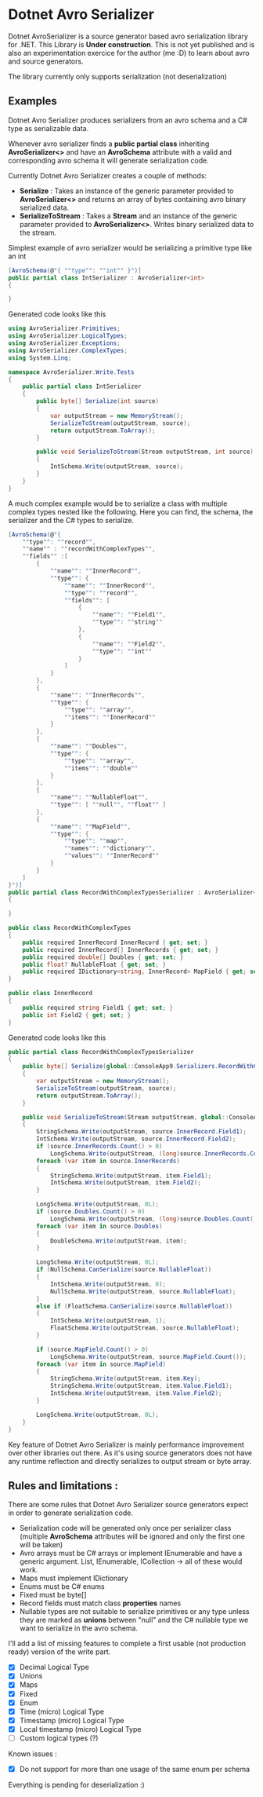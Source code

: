 # Dotnet Avro Serializer

Dotnet AvroSerializer is a source generator based avro serialization library for .NET. This Library is **Under construction**. This is not yet published and is also an experimentation exercice for the author (me :D) to learn about avro and source generators.

The library currently only supports serialization (not deserialization)

## Examples 

Dotnet Avro Serializer produces serializers from an avro schema and a C# type as serializable data.

Whenever avro serializer finds a **public partial class** inheriting **AvroSerializer<>** and have an **AvroSchema** attribute with a valid and corresponding avro schema it will generate serialization code. 

Currently Dotnet Avro Serializer creates a couple of methods: 

- **Serialize** : Takes an instance of the generic parameter provided to **AvroSerializer<>** and returns an array of bytes containing avro binary serialized data.
- **SerializeToStream** : Takes a **Stream** and an instance of the generic parameter provided to **AvroSerializer<>**. Writes binary serialized data to the stream. 

Simplest example of avro serializer would be serializing a primitive type like an int
```csharp
[AvroSchema(@"{ ""type"": ""int"" }")]
public partial class IntSerializer : AvroSerializer<int>
{

}
```
Generated code looks like this
```csharp
using AvroSerializer.Primitives;
using AvroSerializer.LogicalTypes;
using AvroSerializer.Exceptions;
using AvroSerializer.ComplexTypes;
using System.Linq;

namespace AvroSerializer.Write.Tests
{
    public partial class IntSerializer
    {
        public byte[] Serialize(int source)
        {
            var outputStream = new MemoryStream();
            SerializeToStream(outputStream, source);
            return outputStream.ToArray();
        }

        public void SerializeToStream(Stream outputStream, int source)
        {
            IntSchema.Write(outputStream, source);
        }
    }
}
```

A much complex example would be to serialize a class with multiple complex types nested like the following. Here you can find, the schema, the serializer and the C# types to serialize. 

```csharp
[AvroSchema(@"{
    ""type"": ""record"",
    ""name"" : ""recordWithComplexTypes"",
    ""fields"" :[
        {
            ""name"": ""InnerRecord"",
            ""type"": {
                ""name"": ""InnerRecord"",
                ""type"": ""record"",
                ""fields"": [
                    {
                        ""name"": ""Field1"",
                        ""type"": ""string""
                    },
                    {
                        ""name"": ""Field2"",
                        ""type"": ""int""
                    }
                ]
            } 
        },
        {
            ""name"": ""InnerRecords"",
            ""type"": {
                ""type"": ""array"",
                ""items"": ""InnerRecord""
            }
        },
        {
            ""name"": ""Doubles"",
            ""type"": {
                ""type"": ""array"",
                ""items"": ""double""
            }
        },
        {
            ""name"": ""NullableFloat"",
            ""type"": [ ""null"", ""float"" ]
        },
        {
            ""name"": ""MapField"",
            ""type"": {
                ""type"": ""map"",
                ""names"": ""dictionary"",
                ""values"": ""InnerRecord""
            }
        }
    ]
}")]
public partial class RecordWithComplexTypesSerializer : AvroSerializer<RecordWithComplexTypes>
{

}

public class RecordWithComplexTypes
{
    public required InnerRecord InnerRecord { get; set; }
    public required InnerRecord[] InnerRecords { get; set; }
    public required double[] Doubles { get; set; }
    public float? NullableFloat { get; set; }
    public required IDictionary<string, InnerRecord> MapField { get; set; }
}

public class InnerRecord
{
    public required string Field1 { get; set; }
    public int Field2 { get; set; }
}
```
Generated code looks like this
```csharp
public partial class RecordWithComplexTypesSerializer
{
    public byte[] Serialize(global::ConsoleApp9.Serializers.RecordWithComplexTypes source)
    {
        var outputStream = new MemoryStream();
        SerializeToStream(outputStream, source);
        return outputStream.ToArray();
    }

    public void SerializeToStream(Stream outputStream, global::ConsoleApp9.Serializers.RecordWithComplexTypes source)
    {
        StringSchema.Write(outputStream, source.InnerRecord.Field1);
        IntSchema.Write(outputStream, source.InnerRecord.Field2);
        if (source.InnerRecords.Count() > 0)
            LongSchema.Write(outputStream, (long)source.InnerRecords.Count());
        foreach (var item in source.InnerRecords)
        {
            StringSchema.Write(outputStream, item.Field1);
            IntSchema.Write(outputStream, item.Field2);
        }

        LongSchema.Write(outputStream, 0L);
        if (source.Doubles.Count() > 0)
            LongSchema.Write(outputStream, (long)source.Doubles.Count());
        foreach (var item in source.Doubles)
        {
            DoubleSchema.Write(outputStream, item);
        }

        LongSchema.Write(outputStream, 0L);
        if (NullSchema.CanSerialize(source.NullableFloat))
        {
            IntSchema.Write(outputStream, 0);
            NullSchema.Write(outputStream, source.NullableFloat);
        }
        else if (FloatSchema.CanSerialize(source.NullableFloat))
        {
            IntSchema.Write(outputStream, 1);
            FloatSchema.Write(outputStream, source.NullableFloat);
        }

        if (source.MapField.Count() > 0)
            LongSchema.Write(outputStream, source.MapField.Count());
        foreach (var item in source.MapField)
        {
            StringSchema.Write(outputStream, item.Key);
            StringSchema.Write(outputStream, item.Value.Field1);
            IntSchema.Write(outputStream, item.Value.Field2);
        }

        LongSchema.Write(outputStream, 0L);
    }
}
```

Key feature of Dotnet Avro Serializer is mainly performance improvement over other libraries out there. As it's using source generators does not have any runtime reflection and directly serializes to output stream or byte array.

## Rules and limitations :

There are some rules that Dotnet Avro Serializer source generators expect in order to generate serialization code. 

- Serialization code will be generated only once per serializer class (multiple **AvroSchema** attributes will be ignored and only the first one will be taken) 
- Avro arrays must be C# arrays or implement IEnumerable and have a generic argument. List<T>, IEnumerable<T>, ICollection<T> -> all of these would work.
- Maps must implement IDictionary
- Enums must be C# enums
- Fixed must be byte[] 
- Record fields must match class **properties** names
- Nullable types are not suitable to serialize primitives or any type unless they are marked as **unions** between "null" and the C# nullable type we want to serialize in the avro schema.

I'll add a list of missing features to complete a first usable (not production ready) version of the write part. 

- [x] Decimal Logical Type
- [x] Unions
- [x] Maps
- [x] Fixed
- [x] Enum
- [x] Time (micro) Logical Type
- [x] Timestamp (micro) Logical Type
- [x] Local timestamp (micro) Logical Type
- [ ] Custom logical types (?)

Known issues : 
- [x] Do not support for more than one usage of the same enum per schema

Everything is pending for deserialization :) 